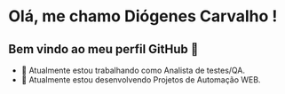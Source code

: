 # Olá, me chamo Diógenes Carvalho ! 
## Bem vindo ao meu perfil GitHub 👋
- 🔭 Atualmente estou trabalhando como Analista de testes/QA.
- 🌱 Atualmente estou desenvolvendo Projetos de Automação WEB.
